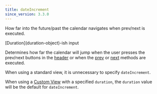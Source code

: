 ```yaml
---
title: dateIncrement
since_version: 3.3.0
---
```


How far into the future/past the calendar navigates when prev/next is executed.

<div class='spec' markdown='1'>
[Duration](duration-object)-ish input
</div>

Determines how far the calendar will jump when the user presses the prev/next buttons in the [header](header) or when the [prev](Calendar-prev) or [next](Calendar-next) methods are executed.

When using a standard view, it is unnecessary to specify `dateIncrement`.

When using a [Custom View](custom-view-with-settings) with a specified `duration`, the `duration` value will be the default for `dateIncrement`.
